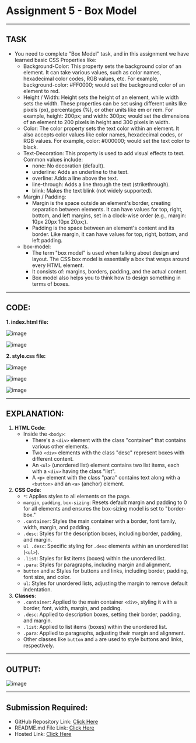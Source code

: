 # Assignment 5 - Box Model
---
## TASK 
- You need to complete "Box Model" task, and in this assignment we have learned basic CSS Properties like:
  - Background-Color: This property sets the background color of an element. It can take various values, such as color names, hexadecimal color codes, RGB values, etc. For example, background-color: #FF0000; would set the background color of an element to red.
  - Height / Width: Height sets the height of an element, while width sets the width. These properties can be set using different units like pixels (px), percentages (%), or other units like em or rem. For example, height: 200px; and width: 300px; would set the dimensions of an element to 200 pixels in height and 300 pixels in width.
  - Color: The color property sets the text color within an element. It also accepts color values like color names, hexadecimal codes, or RGB values. For example, color: #000000; would set the text color to black.
  - Text-Decoration: This property is used to add visual effects to text. Common values include:
    - none: No decoration (default).
    - underline: Adds an underline to the text.
    - overline: Adds a line above the text.
    - line-through: Adds a line through the text (strikethrough).
    - blink: Makes the text blink (not widely supported).
  - Margin / Padding:
    - Margin is the space outside an element's border, creating separation between elements. It can have values for top, right, bottom, and left margins, set in a clock-wise order (e.g., margin: 10px 20px 10px 20px;).
    - Padding is the space between an element's content and its border. Like margin, it can have values for top, right, bottom, and left padding.
  - box-model:
    - The term "box model" is used when talking about design and layout. The CSS box model is essentially a box that wraps around every HTML element.
    - It consists of: margins, borders, padding, and the actual content.
    - Box model also helps you to think how to design something in terms of boxes.
---
## CODE:

**1. index.html file:**

![image](https://github.com/Abhishek-Sharma-007/Geekster_Assignments/assets/84591804/715e40dc-ae63-4f4b-b668-73e17de9d0f1)

![image](https://github.com/Abhishek-Sharma-007/Geekster_Assignments/assets/84591804/82173424-e7d0-4064-89f0-6b592086c45a)

**2. style.css file:**

![image](https://github.com/Abhishek-Sharma-007/Geekster_Assignments/assets/84591804/00649315-8ab9-454d-92ae-0cbcbb8f9e5a)

![image](https://github.com/Abhishek-Sharma-007/Geekster_Assignments/assets/84591804/c9c74c4d-b6e3-47f5-968a-ab78c3924ab3)

![image](https://github.com/Abhishek-Sharma-007/Geekster_Assignments/assets/84591804/f5b9e884-9486-4bbb-9da5-93454ec2133a)

---
## EXPLANATION:
1. **HTML Code**:
   - Inside the `<body>`:
     - There's a `<div>` element with the class "container" that contains various other elements.
     - Two `<div>` elements with the class "desc" represent boxes with different content.
     - An `<ul>` (unordered list) element contains two list items, each with a `<div>` having the class "list".
     - A `<p>` element with the class "para" contains text along with a `<button>` and an `<a>` (anchor) element.
2. **CSS Code**:
   - `*`: Applies styles to all elements on the page.
   - `margin`, `padding`, `box-sizing`: Resets default margin and padding to 0 for all elements and ensures the box-sizing model is set to "border-box."
   - `.container`: Styles the main container with a border, font family, width, margin, and padding.
   - `.desc`: Styles for the description boxes, including border, padding, and margin.
   - `ul .desc`: Specific styling for `.desc` elements within an unordered list (`<ul>`).
   - `.list`: Styles for list items (boxes) within the unordered list.
   - `.para`: Styles for paragraphs, including margin and alignment.
   - `button` and `a`: Styles for buttons and links, including border, padding, font size, and color.
   - `ul`: Styles for unordered lists, adjusting the margin to remove default indentation.
3. **Classes**:
   - `.container`: Applied to the main container `<div>`, styling it with a border, font, width, margin, and padding.
   - `.desc`: Applied to description boxes, setting their border, padding, and margin.
   - `.list`: Applied to list items (boxes) within the unordered list.
   - `.para`: Applied to paragraphs, adjusting their margin and alignment.
   - Other classes like `button` and `a` are used to style buttons and links, respectively.

---     
## OUTPUT:

![image](https://github.com/Abhishek-Sharma-007/Geekster_Assignments/assets/84591804/c3a19049-bf7b-473b-ae17-722fe7068a99)

---
## Submission Required:
- GitHub Repository Link: [Click Here](https://github.com/Abhishek-Sharma-007/Geekster_Assignments/tree/master/32_Assignment_5-Box_Model)
- README.md File Link: [Click Here](https://github.com/Abhishek-Sharma-007/Geekster_Assignments/blob/master/32_Assignment_5-Box_Model/README.md)
- Hosted Link: [Click Here](https://abhishek-sharma-007.github.io/Geekster_Assignments/32_Assignment_5-Box_Model/index.html)
